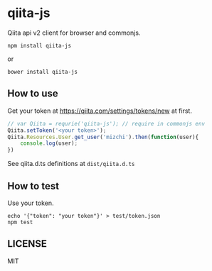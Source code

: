# qiita-js

Qiita api v2 client for browser and commonjs.

```
npm install qiita-js
```

or

```
bower install qiita-js
```

## How to use

Get your token at https://qiita.com/settings/tokens/new at first.

```javascript
// var Qiita = requrie('qiita-js'); // require in commonjs env
Qiita.setToken('<your token>');
Qiita.Resources.User.get_user('mizchi').then(function(user){
	console.log(user);
})
```

See qiita.d.ts definitions at `dist/qiita.d.ts`

## How to test

Use your token.

```
echo '{"token": "your token"}' > test/token.json
npm test
```

## LICENSE

MIT
